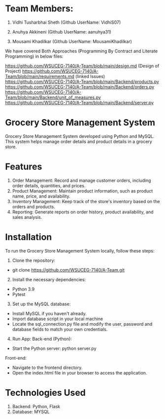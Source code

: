 
# Team Members:

1.	Vidhi Tusharbhai Sheth   (Github UserName: VidhiS07)

2.	Anuhya Akkineni          (Github UserName: aanuhya31)

3.	Mousami Khadilkar        (Github UserName: MousamiKhadilkar)

We have covered Both Approaches (Programming By Contract and Literate Programming) in below files:

https://github.com/WSUCEG-7140/A-Team/blob/main/design.md  (Design of Project)
https://github.com/WSUCEG-7140/A-Team/blob/main/requirements.md  (linked Issues)
https://github.com/WSUCEG-7140/A-Team/blob/main/Backend/products.py
https://github.com/WSUCEG-7140/A-Team/blob/main/Backend/orders.py
https://github.com/WSUCEG-7140/A-Team/blob/main/Backend/unit_of_measures.py
https://github.com/WSUCEG-7140/A-Team/blob/main/Backend/server.py

# Grocery Store Management System

Grocery Store Management System developed using Python and MySQL. This system helps manage order details and product details in a grocery store.

# Features
1.	Order Management: Record and manage customer orders, including order details, quantities, and prices.
2.	Product Management: Maintain product information, such as product name, price, and availability.
3.	Inventory Management: Keep track of the store's inventory based on the orders and products.
4.	Reporting: Generate reports on order history, product availability, and sales analysis.

# Installation
To run the Grocery Store Management System locally, follow these steps:

1.	Clone the repository:
-	git clone https://github.com/WSUCEG-7140/A-Team.git

2.	Install the necessary dependencies:
-	Python 3.9 
-	Pytest 

3.	Set up the MySQL database:
-	Install MySQL if you haven't already.
-	Import database script in your local machine
-	Locate the sql_connection.py file and modify the user, password and database fields to match your own credentials.

4.	Run App:
Back-end (Python):
-	Start the Python server:  python server.py

Front-end: 
-	Navigate to the frontend directory. 
-	Open the index.html file in your browser to access the application.


# Technologies Used
1.	Backend:    Python, Flask
3.	Database:   MYSQL

